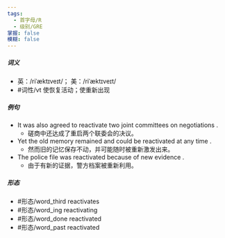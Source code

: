 ```yaml
---
tags:
  - 首字母/R
  - 级别/GRE
掌握: false
模糊: false
---
```

##### 词义
- 英：/riˈæktɪveɪt/； 美：/riˈæktɪveɪt/
- #词性/vt  使恢复活动；使重新出现
##### 例句
- It was also agreed to reactivate two joint committees on negotiations .
	- 磋商中还达成了重启两个联委会的决议。
- Yet the old memory remained and could be reactivated at any time .
	- 然而旧的记忆保存不动，并可能随时被重新激发出来。
- The police file was reactivated because of new evidence .
	- 由于有新的证据，警方档案被重新利用。
##### 形态
- #形态/word_third reactivates
- #形态/word_ing reactivating
- #形态/word_done reactivated
- #形态/word_past reactivated
